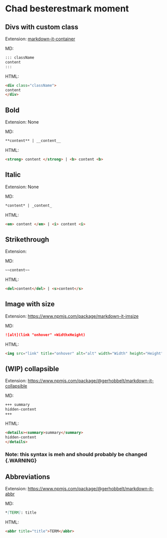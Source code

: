 # Chad besterestmark moment

## Divs with custom class

Extension:  [markdown-it-container](https://github.com/markdown-it/markdown-it-container)

MD:

```md
::: className
content
:::
```

HTML:

```html
<div class="className">
content
</div>
```

## Bold

Extension: None

MD:

```md
**content** | __content__
```

HTML:

```html
<strong> content </strong> | <b> content <b>
```

## Italic

Extension: None

MD:

```md
*content* | _content_
```

HTML:

```html
<em> content </em> | <i> content <i>
```

## Strikethrough

Extension:

MD:

```md
~~content~~
```

HTML:

```html
<del>content</del> | <s>content</s>
```

## Image with size

Extension: https://www.npmjs.com/package/markdown-it-imsize

MD:

```md
![alt](link "onhover" =WidthxHeight)
```

HTML:

```html
<img src="link" title="onhover" alt="alt" width="Width" height="Height">
```

## (WIP) collapsible

Extension: https://www.npmjs.com/package/@gerhobbelt/markdown-it-collapsible

MD:

```md
+++ summary
hidden-content
+++
```

HTML:

```html
<details><summary>summary</summary>
hidden-content
</details>
```

### Note: this syntax is meh and should probably be changed {.WARNING}

## Abbreviations

Extension: https://www.npmjs.com/package/@gerhobbelt/markdown-it-abbr

MD:

```md
*[TERM]: title
```

HTML:

```html
<abbr title="title">TERM</abbr>
```
